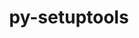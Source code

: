 ---
title: "py-setuptools"
layout: cache
categories: [package, develop-2023-09-03]
meta: {"versions": ["63.4.3", "68.0.0"], "compilers": ["apple-clang@=14.0.0", "gcc@=11.1.0", "gcc@=11.3.0", "gcc@=12.1.0", "gcc@=7.3.1", "gcc@=7.5.0", "oneapi@=2023.2.0"], "oss": ["amzn2", "ubuntu18.04", "ubuntu20.04", "ubuntu22.04", "ventura"], "platforms": ["darwin", "linux"], "targets": ["aarch64", "neoverse_n1", "ppc64le", "x86_64", "x86_64_v3"], "stacks": ["aws-isc", "aws-isc-aarch64", "build_systems", "data-vis-sdk", "e4s", "e4s-oneapi", "e4s-power", "gpu-tests", "ml-darwin-aarch64-mps", "ml-linux-x86_64-cpu", "ml-linux-x86_64-cuda", "ml-linux-x86_64-rocm", "radiuss", "root", "tutorial"], "num_specs": 35, "num_specs_by_stack": {"root": 35, "ml-darwin-aarch64-mps": 3, "aws-isc-aarch64": 2, "aws-isc": 1, "radiuss": 5, "build_systems": 1, "e4s-power": 6, "e4s-oneapi": 3, "data-vis-sdk": 1, "gpu-tests": 1, "e4s": 7, "ml-linux-x86_64-cpu": 6, "ml-linux-x86_64-rocm": 6, "tutorial": 2, "ml-linux-x86_64-cuda": 6}}
spec_details: [{"hash": "f2v55huoxjshtvzmpzfv2tutx3j7tsoc", "compiler": "apple-clang@=14.0.0", "versions": ["63.4.3"], "os": "ventura", "platform": "darwin", "target": "aarch64", "variants": ["build_system=generic"], "stacks": ["root", "ml-darwin-aarch64-mps"], "size": "-", "tarball": "https://binaries.spack.io/releases/develop-2023-09-03/build_cache/darwin-ventura-aarch64/apple-clang-14.0.0/py-setuptools-63.4.3/darwin-ventura-aarch64-apple-clang-14.0.0-py-setuptools-63.4.3-f2v55huoxjshtvzmpzfv2tutx3j7tsoc.spack"}, {"hash": "ybuf3h32hpuprd6pua32v6mch2vkwser", "compiler": "apple-clang@=14.0.0", "versions": ["63.4.3"], "os": "ventura", "platform": "darwin", "target": "aarch64", "variants": ["build_system=generic"], "stacks": ["root", "ml-darwin-aarch64-mps"], "size": "-", "tarball": "https://binaries.spack.io/releases/develop-2023-09-03/build_cache/darwin-ventura-aarch64/apple-clang-14.0.0/py-setuptools-63.4.3/darwin-ventura-aarch64-apple-clang-14.0.0-py-setuptools-63.4.3-ybuf3h32hpuprd6pua32v6mch2vkwser.spack"}, {"hash": "xszganecve5npyxeo3hp24xcg7rjdhlc", "compiler": "apple-clang@=14.0.0", "versions": ["68.0.0"], "os": "ventura", "platform": "darwin", "target": "aarch64", "variants": ["build_system=generic"], "stacks": ["root", "ml-darwin-aarch64-mps"], "size": "-", "tarball": "https://binaries.spack.io/releases/develop-2023-09-03/build_cache/darwin-ventura-aarch64/apple-clang-14.0.0/py-setuptools-68.0.0/darwin-ventura-aarch64-apple-clang-14.0.0-py-setuptools-68.0.0-xszganecve5npyxeo3hp24xcg7rjdhlc.spack"}, {"hash": "i76w6vrvrv7nnlhq2tqroiyec6llrksr", "compiler": "gcc@=7.3.1", "versions": ["68.0.0"], "os": "amzn2", "platform": "linux", "target": "aarch64", "variants": ["build_system=generic"], "stacks": ["aws-isc-aarch64", "root"], "size": "-", "tarball": "https://binaries.spack.io/releases/develop-2023-09-03/build_cache/linux-amzn2-aarch64/gcc-7.3.1/py-setuptools-68.0.0/linux-amzn2-aarch64-gcc-7.3.1-py-setuptools-68.0.0-i76w6vrvrv7nnlhq2tqroiyec6llrksr.spack"}, {"hash": "6znb6gvlqjulqfwwrcvqp7njnwbq6ms5", "compiler": "gcc@=7.3.1", "versions": ["68.0.0"], "os": "amzn2", "platform": "linux", "target": "neoverse_n1", "variants": ["build_system=generic"], "stacks": ["aws-isc-aarch64", "root"], "size": "-", "tarball": "https://binaries.spack.io/releases/develop-2023-09-03/build_cache/linux-amzn2-neoverse_n1/gcc-7.3.1/py-setuptools-68.0.0/linux-amzn2-neoverse_n1-gcc-7.3.1-py-setuptools-68.0.0-6znb6gvlqjulqfwwrcvqp7njnwbq6ms5.spack"}, {"hash": "p7tznngr3mt56flhl47dsubra7ulpfh3", "compiler": "gcc@=7.3.1", "versions": ["68.0.0"], "os": "amzn2", "platform": "linux", "target": "x86_64_v3", "variants": ["build_system=generic"], "stacks": ["root", "aws-isc"], "size": "-", "tarball": "https://binaries.spack.io/releases/develop-2023-09-03/build_cache/linux-amzn2-x86_64_v3/gcc-7.3.1/py-setuptools-68.0.0/linux-amzn2-x86_64_v3-gcc-7.3.1-py-setuptools-68.0.0-p7tznngr3mt56flhl47dsubra7ulpfh3.spack"}, {"hash": "zurfkufbedcriya6mgu7ko35u26qpfof", "compiler": "gcc@=7.5.0", "versions": ["68.0.0"], "os": "ubuntu18.04", "platform": "linux", "target": "x86_64_v3", "variants": ["build_system=generic"], "stacks": ["root", "radiuss"], "size": "-", "tarball": "https://binaries.spack.io/releases/develop-2023-09-03/build_cache/linux-ubuntu18.04-x86_64_v3/gcc-7.5.0/py-setuptools-68.0.0/linux-ubuntu18.04-x86_64_v3-gcc-7.5.0-py-setuptools-68.0.0-zurfkufbedcriya6mgu7ko35u26qpfof.spack"}, {"hash": "v5hmr3ypvkr2fgds25lhy3ef2d2ddxki", "compiler": "gcc@=7.5.0", "versions": ["68.0.0"], "os": "ubuntu18.04", "platform": "linux", "target": "x86_64_v3", "variants": ["build_system=generic"], "stacks": ["root", "build_systems", "radiuss"], "size": "-", "tarball": "https://binaries.spack.io/releases/develop-2023-09-03/build_cache/linux-ubuntu18.04-x86_64_v3/gcc-7.5.0/py-setuptools-68.0.0/linux-ubuntu18.04-x86_64_v3-gcc-7.5.0-py-setuptools-68.0.0-v5hmr3ypvkr2fgds25lhy3ef2d2ddxki.spack"}, {"hash": "n3ieibmbiwlrr4wqf2dbvfwtmqnznwp2", "compiler": "gcc@=7.5.0", "versions": ["63.4.3"], "os": "ubuntu18.04", "platform": "linux", "target": "x86_64_v3", "variants": ["build_system=generic"], "stacks": ["root", "radiuss"], "size": "-", "tarball": "https://binaries.spack.io/releases/develop-2023-09-03/build_cache/linux-ubuntu18.04-x86_64_v3/gcc-7.5.0/py-setuptools-63.4.3/linux-ubuntu18.04-x86_64_v3-gcc-7.5.0-py-setuptools-63.4.3-n3ieibmbiwlrr4wqf2dbvfwtmqnznwp2.spack"}, {"hash": "pul55zdvxnworx5s3mca5pwr3rftz2z2", "compiler": "gcc@=7.5.0", "versions": ["68.0.0"], "os": "ubuntu18.04", "platform": "linux", "target": "x86_64_v3", "variants": ["build_system=generic"], "stacks": ["root", "radiuss"], "size": "-", "tarball": "https://binaries.spack.io/releases/develop-2023-09-03/build_cache/linux-ubuntu18.04-x86_64_v3/gcc-7.5.0/py-setuptools-68.0.0/linux-ubuntu18.04-x86_64_v3-gcc-7.5.0-py-setuptools-68.0.0-pul55zdvxnworx5s3mca5pwr3rftz2z2.spack"}, {"hash": "ac5papg4yiqlqdlwp2xonzg4z46dj72w", "compiler": "gcc@=7.5.0", "versions": ["63.4.3"], "os": "ubuntu18.04", "platform": "linux", "target": "x86_64_v3", "variants": ["build_system=generic"], "stacks": ["root", "radiuss"], "size": "-", "tarball": "https://binaries.spack.io/releases/develop-2023-09-03/build_cache/linux-ubuntu18.04-x86_64_v3/gcc-7.5.0/py-setuptools-63.4.3/linux-ubuntu18.04-x86_64_v3-gcc-7.5.0-py-setuptools-63.4.3-ac5papg4yiqlqdlwp2xonzg4z46dj72w.spack"}, {"hash": "m5p7infqptnj73odo3yvtngfigyawv42", "compiler": "gcc@=11.1.0", "versions": ["63.4.3"], "os": "ubuntu20.04", "platform": "linux", "target": "ppc64le", "variants": ["build_system=generic"], "stacks": ["root", "e4s-power"], "size": "-", "tarball": "https://binaries.spack.io/releases/develop-2023-09-03/build_cache/linux-ubuntu20.04-ppc64le/gcc-11.1.0/py-setuptools-63.4.3/linux-ubuntu20.04-ppc64le-gcc-11.1.0-py-setuptools-63.4.3-m5p7infqptnj73odo3yvtngfigyawv42.spack"}, {"hash": "u5rlutfshp6f266qwm33jwejmrlvnlpg", "compiler": "gcc@=11.1.0", "versions": ["63.4.3"], "os": "ubuntu20.04", "platform": "linux", "target": "ppc64le", "variants": ["build_system=generic"], "stacks": ["root", "e4s-power"], "size": "-", "tarball": "https://binaries.spack.io/releases/develop-2023-09-03/build_cache/linux-ubuntu20.04-ppc64le/gcc-11.1.0/py-setuptools-63.4.3/linux-ubuntu20.04-ppc64le-gcc-11.1.0-py-setuptools-63.4.3-u5rlutfshp6f266qwm33jwejmrlvnlpg.spack"}, {"hash": "hbutogfa467e2eqxa3jjv2tq62ry7a66", "compiler": "gcc@=11.1.0", "versions": ["68.0.0"], "os": "ubuntu20.04", "platform": "linux", "target": "ppc64le", "variants": ["build_system=generic"], "stacks": ["root", "e4s-power"], "size": "-", "tarball": "https://binaries.spack.io/releases/develop-2023-09-03/build_cache/linux-ubuntu20.04-ppc64le/gcc-11.1.0/py-setuptools-68.0.0/linux-ubuntu20.04-ppc64le-gcc-11.1.0-py-setuptools-68.0.0-hbutogfa467e2eqxa3jjv2tq62ry7a66.spack"}, {"hash": "eiv55rwhegfzqfltz3rx7a2vwp2vps4b", "compiler": "gcc@=11.1.0", "versions": ["63.4.3"], "os": "ubuntu20.04", "platform": "linux", "target": "ppc64le", "variants": ["build_system=generic"], "stacks": ["root", "e4s-power"], "size": "-", "tarball": "https://binaries.spack.io/releases/develop-2023-09-03/build_cache/linux-ubuntu20.04-ppc64le/gcc-11.1.0/py-setuptools-63.4.3/linux-ubuntu20.04-ppc64le-gcc-11.1.0-py-setuptools-63.4.3-eiv55rwhegfzqfltz3rx7a2vwp2vps4b.spack"}, {"hash": "ypygtgzv5pitbrz7xo5kqtftj2onclmx", "compiler": "gcc@=11.1.0", "versions": ["63.4.3"], "os": "ubuntu20.04", "platform": "linux", "target": "ppc64le", "variants": ["build_system=generic"], "stacks": ["root", "e4s-power"], "size": "-", "tarball": "https://binaries.spack.io/releases/develop-2023-09-03/build_cache/linux-ubuntu20.04-ppc64le/gcc-11.1.0/py-setuptools-63.4.3/linux-ubuntu20.04-ppc64le-gcc-11.1.0-py-setuptools-63.4.3-ypygtgzv5pitbrz7xo5kqtftj2onclmx.spack"}, {"hash": "vgxfl47hgrcrxcr4t4wtzxkg3weyywwg", "compiler": "gcc@=11.1.0", "versions": ["63.4.3"], "os": "ubuntu20.04", "platform": "linux", "target": "ppc64le", "variants": ["build_system=generic"], "stacks": ["root", "e4s-power"], "size": "-", "tarball": "https://binaries.spack.io/releases/develop-2023-09-03/build_cache/linux-ubuntu20.04-ppc64le/gcc-11.1.0/py-setuptools-63.4.3/linux-ubuntu20.04-ppc64le-gcc-11.1.0-py-setuptools-63.4.3-vgxfl47hgrcrxcr4t4wtzxkg3weyywwg.spack"}, {"hash": "v5liuiwu4dn43xkaq2jymsvyzju33ps3", "compiler": "oneapi@=2023.2.0", "versions": ["68.0.0"], "os": "ubuntu20.04", "platform": "linux", "target": "x86_64", "variants": ["build_system=generic"], "stacks": ["root", "e4s-oneapi"], "size": "-", "tarball": "https://binaries.spack.io/releases/develop-2023-09-03/build_cache/linux-ubuntu20.04-x86_64/oneapi-2023.2.0/py-setuptools-68.0.0/linux-ubuntu20.04-x86_64-oneapi-2023.2.0-py-setuptools-68.0.0-v5liuiwu4dn43xkaq2jymsvyzju33ps3.spack"}, {"hash": "u2gca4x3pvbgvizsk6l47lu5fa54cfca", "compiler": "gcc@=11.1.0", "versions": ["63.4.3"], "os": "ubuntu20.04", "platform": "linux", "target": "x86_64_v3", "variants": ["build_system=generic"], "stacks": ["root", "data-vis-sdk"], "size": "-", "tarball": "https://binaries.spack.io/releases/develop-2023-09-03/build_cache/linux-ubuntu20.04-x86_64_v3/gcc-11.1.0/py-setuptools-63.4.3/linux-ubuntu20.04-x86_64_v3-gcc-11.1.0-py-setuptools-63.4.3-u2gca4x3pvbgvizsk6l47lu5fa54cfca.spack"}, {"hash": "szelnxegu6fsybznjkjv2uz6biqnasor", "compiler": "oneapi@=2023.2.0", "versions": ["68.0.0"], "os": "ubuntu20.04", "platform": "linux", "target": "x86_64", "variants": ["build_system=generic"], "stacks": ["root", "e4s-oneapi"], "size": "-", "tarball": "https://binaries.spack.io/releases/develop-2023-09-03/build_cache/linux-ubuntu20.04-x86_64/oneapi-2023.2.0/py-setuptools-68.0.0/linux-ubuntu20.04-x86_64-oneapi-2023.2.0-py-setuptools-68.0.0-szelnxegu6fsybznjkjv2uz6biqnasor.spack"}, {"hash": "3ierocuwelfkhn75fvwjsne7cqjarpmx", "compiler": "gcc@=11.1.0", "versions": ["68.0.0"], "os": "ubuntu20.04", "platform": "linux", "target": "x86_64_v3", "variants": ["build_system=generic"], "stacks": ["root", "gpu-tests", "e4s"], "size": "-", "tarball": "https://binaries.spack.io/releases/develop-2023-09-03/build_cache/linux-ubuntu20.04-x86_64_v3/gcc-11.1.0/py-setuptools-68.0.0/linux-ubuntu20.04-x86_64_v3-gcc-11.1.0-py-setuptools-68.0.0-3ierocuwelfkhn75fvwjsne7cqjarpmx.spack"}, {"hash": "6apvl24olcr5o5wkogmbijqp5fbeydxl", "compiler": "oneapi@=2023.2.0", "versions": ["63.4.3"], "os": "ubuntu20.04", "platform": "linux", "target": "x86_64", "variants": ["build_system=generic"], "stacks": ["root", "e4s-oneapi"], "size": "-", "tarball": "https://binaries.spack.io/releases/develop-2023-09-03/build_cache/linux-ubuntu20.04-x86_64/oneapi-2023.2.0/py-setuptools-63.4.3/linux-ubuntu20.04-x86_64-oneapi-2023.2.0-py-setuptools-63.4.3-6apvl24olcr5o5wkogmbijqp5fbeydxl.spack"}, {"hash": "rzmteck5e4ehwub5c4i4i56kf77z6d6x", "compiler": "gcc@=11.1.0", "versions": ["63.4.3"], "os": "ubuntu20.04", "platform": "linux", "target": "x86_64_v3", "variants": ["build_system=generic"], "stacks": ["root", "e4s"], "size": "-", "tarball": "https://binaries.spack.io/releases/develop-2023-09-03/build_cache/linux-ubuntu20.04-x86_64_v3/gcc-11.1.0/py-setuptools-63.4.3/linux-ubuntu20.04-x86_64_v3-gcc-11.1.0-py-setuptools-63.4.3-rzmteck5e4ehwub5c4i4i56kf77z6d6x.spack"}, {"hash": "ik6wsjqjtolxbaav4gby5mb6q7tmsgvr", "compiler": "gcc@=11.1.0", "versions": ["63.4.3"], "os": "ubuntu20.04", "platform": "linux", "target": "x86_64_v3", "variants": ["build_system=generic"], "stacks": ["root", "e4s"], "size": "-", "tarball": "https://binaries.spack.io/releases/develop-2023-09-03/build_cache/linux-ubuntu20.04-x86_64_v3/gcc-11.1.0/py-setuptools-63.4.3/linux-ubuntu20.04-x86_64_v3-gcc-11.1.0-py-setuptools-63.4.3-ik6wsjqjtolxbaav4gby5mb6q7tmsgvr.spack"}, {"hash": "ro5i626ap56gbxalsuk3xcbkkyyyopkk", "compiler": "gcc@=11.1.0", "versions": ["68.0.0"], "os": "ubuntu20.04", "platform": "linux", "target": "x86_64_v3", "variants": ["build_system=generic"], "stacks": ["root", "e4s"], "size": "-", "tarball": "https://binaries.spack.io/releases/develop-2023-09-03/build_cache/linux-ubuntu20.04-x86_64_v3/gcc-11.1.0/py-setuptools-68.0.0/linux-ubuntu20.04-x86_64_v3-gcc-11.1.0-py-setuptools-68.0.0-ro5i626ap56gbxalsuk3xcbkkyyyopkk.spack"}, {"hash": "aretuv7rfb5d5krnu5idfghlxnzgosly", "compiler": "gcc@=11.1.0", "versions": ["63.4.3"], "os": "ubuntu20.04", "platform": "linux", "target": "x86_64_v3", "variants": ["build_system=generic"], "stacks": ["root", "e4s"], "size": "-", "tarball": "https://binaries.spack.io/releases/develop-2023-09-03/build_cache/linux-ubuntu20.04-x86_64_v3/gcc-11.1.0/py-setuptools-63.4.3/linux-ubuntu20.04-x86_64_v3-gcc-11.1.0-py-setuptools-63.4.3-aretuv7rfb5d5krnu5idfghlxnzgosly.spack"}, {"hash": "muchoyvacootkxs37ure2gc4l7brdolz", "compiler": "gcc@=11.1.0", "versions": ["63.4.3"], "os": "ubuntu20.04", "platform": "linux", "target": "x86_64_v3", "variants": ["build_system=generic"], "stacks": ["root", "e4s"], "size": "-", "tarball": "https://binaries.spack.io/releases/develop-2023-09-03/build_cache/linux-ubuntu20.04-x86_64_v3/gcc-11.1.0/py-setuptools-63.4.3/linux-ubuntu20.04-x86_64_v3-gcc-11.1.0-py-setuptools-63.4.3-muchoyvacootkxs37ure2gc4l7brdolz.spack"}, {"hash": "fotckcqlr7owm2figziag2ubl4gomwbb", "compiler": "gcc@=11.1.0", "versions": ["63.4.3"], "os": "ubuntu20.04", "platform": "linux", "target": "x86_64_v3", "variants": ["build_system=generic"], "stacks": ["root", "e4s"], "size": "-", "tarball": "https://binaries.spack.io/releases/develop-2023-09-03/build_cache/linux-ubuntu20.04-x86_64_v3/gcc-11.1.0/py-setuptools-63.4.3/linux-ubuntu20.04-x86_64_v3-gcc-11.1.0-py-setuptools-63.4.3-fotckcqlr7owm2figziag2ubl4gomwbb.spack"}, {"hash": "erztlvt5xugmzmj6zguallhvjtrovx6t", "compiler": "gcc@=11.3.0", "versions": ["68.0.0"], "os": "ubuntu22.04", "platform": "linux", "target": "x86_64_v3", "variants": ["build_system=generic"], "stacks": ["ml-linux-x86_64-cpu", "ml-linux-x86_64-rocm", "root", "tutorial", "ml-linux-x86_64-cuda"], "size": "-", "tarball": "https://binaries.spack.io/releases/develop-2023-09-03/build_cache/linux-ubuntu22.04-x86_64_v3/gcc-11.3.0/py-setuptools-68.0.0/linux-ubuntu22.04-x86_64_v3-gcc-11.3.0-py-setuptools-68.0.0-erztlvt5xugmzmj6zguallhvjtrovx6t.spack"}, {"hash": "pviby7oc4asqgu7ntrfuk5a2kqfk6u7t", "compiler": "gcc@=11.3.0", "versions": ["63.4.3"], "os": "ubuntu22.04", "platform": "linux", "target": "x86_64_v3", "variants": ["build_system=generic"], "stacks": ["root", "ml-linux-x86_64-rocm", "ml-linux-x86_64-cpu", "ml-linux-x86_64-cuda"], "size": "-", "tarball": "https://binaries.spack.io/releases/develop-2023-09-03/build_cache/linux-ubuntu22.04-x86_64_v3/gcc-11.3.0/py-setuptools-63.4.3/linux-ubuntu22.04-x86_64_v3-gcc-11.3.0-py-setuptools-63.4.3-pviby7oc4asqgu7ntrfuk5a2kqfk6u7t.spack"}, {"hash": "ijrgkjt2osmg735cl7s6mtuirjfzeirn", "compiler": "gcc@=11.3.0", "versions": ["63.4.3"], "os": "ubuntu22.04", "platform": "linux", "target": "x86_64_v3", "variants": ["build_system=generic"], "stacks": ["root", "ml-linux-x86_64-rocm", "ml-linux-x86_64-cpu", "ml-linux-x86_64-cuda"], "size": "-", "tarball": "https://binaries.spack.io/releases/develop-2023-09-03/build_cache/linux-ubuntu22.04-x86_64_v3/gcc-11.3.0/py-setuptools-63.4.3/linux-ubuntu22.04-x86_64_v3-gcc-11.3.0-py-setuptools-63.4.3-ijrgkjt2osmg735cl7s6mtuirjfzeirn.spack"}, {"hash": "mk62ifxjixj37tzfmflre5v5l24egpw5", "compiler": "gcc@=11.3.0", "versions": ["63.4.3"], "os": "ubuntu22.04", "platform": "linux", "target": "x86_64_v3", "variants": ["build_system=generic"], "stacks": ["root", "ml-linux-x86_64-rocm", "ml-linux-x86_64-cpu", "ml-linux-x86_64-cuda"], "size": "-", "tarball": "https://binaries.spack.io/releases/develop-2023-09-03/build_cache/linux-ubuntu22.04-x86_64_v3/gcc-11.3.0/py-setuptools-63.4.3/linux-ubuntu22.04-x86_64_v3-gcc-11.3.0-py-setuptools-63.4.3-mk62ifxjixj37tzfmflre5v5l24egpw5.spack"}, {"hash": "vuuhrg5pourkfiqc6u7hnguhiv4iebwv", "compiler": "gcc@=11.3.0", "versions": ["63.4.3"], "os": "ubuntu22.04", "platform": "linux", "target": "x86_64_v3", "variants": ["build_system=generic"], "stacks": ["root", "ml-linux-x86_64-rocm", "ml-linux-x86_64-cpu", "ml-linux-x86_64-cuda"], "size": "-", "tarball": "https://binaries.spack.io/releases/develop-2023-09-03/build_cache/linux-ubuntu22.04-x86_64_v3/gcc-11.3.0/py-setuptools-63.4.3/linux-ubuntu22.04-x86_64_v3-gcc-11.3.0-py-setuptools-63.4.3-vuuhrg5pourkfiqc6u7hnguhiv4iebwv.spack"}, {"hash": "wwcqtqdlb3zugtpo5n3jdnoucjwkb37j", "compiler": "gcc@=11.3.0", "versions": ["68.0.0"], "os": "ubuntu22.04", "platform": "linux", "target": "x86_64_v3", "variants": ["build_system=generic"], "stacks": ["root", "ml-linux-x86_64-rocm", "ml-linux-x86_64-cpu", "ml-linux-x86_64-cuda"], "size": "-", "tarball": "https://binaries.spack.io/releases/develop-2023-09-03/build_cache/linux-ubuntu22.04-x86_64_v3/gcc-11.3.0/py-setuptools-68.0.0/linux-ubuntu22.04-x86_64_v3-gcc-11.3.0-py-setuptools-68.0.0-wwcqtqdlb3zugtpo5n3jdnoucjwkb37j.spack"}, {"hash": "a2irv2dkyw2fo6rpqqdzelrm4ctppwpp", "compiler": "gcc@=12.1.0", "versions": ["63.4.3"], "os": "ubuntu22.04", "platform": "linux", "target": "x86_64_v3", "variants": ["build_system=generic"], "stacks": ["root", "tutorial"], "size": "-", "tarball": "https://binaries.spack.io/releases/develop-2023-09-03/build_cache/linux-ubuntu22.04-x86_64_v3/gcc-12.1.0/py-setuptools-63.4.3/linux-ubuntu22.04-x86_64_v3-gcc-12.1.0-py-setuptools-63.4.3-a2irv2dkyw2fo6rpqqdzelrm4ctppwpp.spack"}]
---